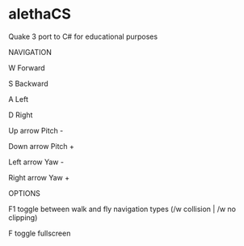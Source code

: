 # alethaCS
Quake 3 port to C# for educational purposes

NAVIGATION

W Forward

S Backward

A Left

D Right

Up arrow    Pitch -

Down arrow  Pitch +

Left arrow  Yaw -

Right arrow Yaw +


OPTIONS

F1 toggle between walk and fly navigation types (/w collision | /w no clipping)

F  toggle fullscreen 
